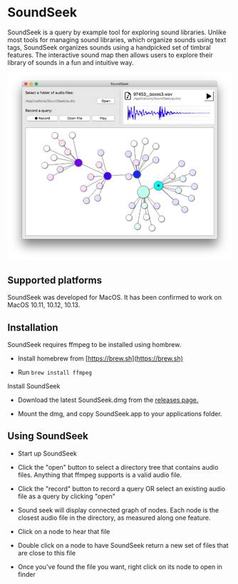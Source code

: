 # SoundSeek
SoundSeek is a query by example tool for exploring sound libraries. Unlike most tools for managing sound libraries, which organize sounds using text tags, SoundSeek organizes sounds using a handpicked set of timbral features. The interactive sound map then allows users to explore their library of sounds in a fun and intuitive way.

![SoundSeek Screenshot](https://github.com/interactiveaudiolab/SoundSeek/blob/master/SoundSeek_screenshot.png)

## Supported platforms
SoundSeek was developed for MacOS. It has been confirmed to work on MacOS 10.11, 10.12, 10.13. 

## Installation
SoundSeek requires ffmpeg to be installed using hombrew.

- Install homebrew from [https://brew.sh](https://brew.sh)

- Run `brew install ffmpeg`

Install SoundSeek

- Download the latest SoundSeek.dmg from the [releases page.](https://github.com/interactiveaudiolab/SoundSeek/releases/latest)

- Mount the dmg, and copy SoundSeek.app to your applications folder.

## Using SoundSeek

- Start up SoundSeek

- Click the "open" button to select a directory tree that contains audio files. Anything that ffmpeg supports is a valid audio file.

- Click the "record" button to record a query OR select an existing audio file as a query by clicking "open"

- Sound seek will display connected graph of nodes. Each node is the closest audio file in the directory, as measured along one feature.

- Click on a node to hear that file

- Double click on a node to have SoundSeek return a new set of files that are close to this file

- Once you've found the file you want, right click on its node to open in finder
